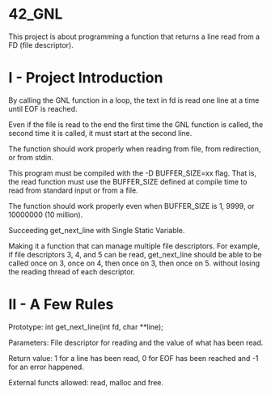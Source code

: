 # 42_GNL
This project is about programming a function that returns a line read from a FD (file descriptor).

# I - Project Introduction
By calling the GNL function in a loop, the text in fd is read one line at a time until EOF is reached.

Even if the file is read to the end the first time the GNL function is called, the second time it is called, it must start at the second line.

The function should work properly when reading from file, from redirection, or from stdin.

This program must be compiled with the -D BUFFER_SIZE=xx flag. That is, the read function must use the BUFFER_SIZE defined at compile time to read from standard input or from a file.

The function should work properly even when BUFFER_SIZE is 1, 9999, or 10000000 (10 million).

Succeeding get_next_line with Single Static Variable.

Making it a function that can manage multiple file descriptors. For example, if file descriptors 3, 4, and 5 can be read, get_next_line should be able to be called once on 3, once on 4, then once on 3, then once on 5. without losing the reading thread of each descriptor.

# II - A Few Rules
Prototype: int get_next_line(int fd, char **line);

Parameters: File descriptor for reading and the value of what has been read.

Return value: 1 for a line has been read, 0 for EOF has been reached and -1 for an error happened.

External functs allowed: read, malloc and free.
